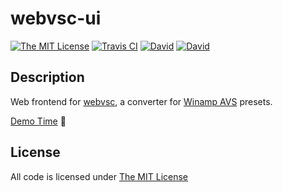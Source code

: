 # webvsc-ui

[![The MIT License](https://img.shields.io/badge/license-MIT-orange.svg?style=flat-square)](http://opensource.org/licenses/MIT)
[![Travis CI](https://img.shields.io/travis/idleberg/webvsc-ui/typescript.svg?style=flat-square)](https://travis-ci.org/idleberg/webvsc-ui)
[![David](https://img.shields.io/david/idleberg/webvsc-ui.svg?style=flat-square)](https://david-dm.org/idleberg/webvsc-ui)
[![David](https://img.shields.io/david/dev/idleberg/webvsc-ui.svg?style=flat-square)](https://david-dm.org/idleberg/webvsc-ui?type=dev)

## Description

Web frontend for [webvsc](https://www.npmjs.com/package/@visbot/webvsc), a converter for [Winamp AVS](http://www.wikiwand.com/en/Advanced_Visualization_Studio) presets.

[Demo Time](https://idleberg.github.io/webvsc-ui/) 🙌

## License

All code is licensed under [The MIT License](http://opensource.org/licenses/MIT)
